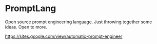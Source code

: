 # PromptLang
Open source prompt engineering language. Just throwing together some ideas. Open to more. 

https://sites.google.com/view/automatic-prompt-engineer

